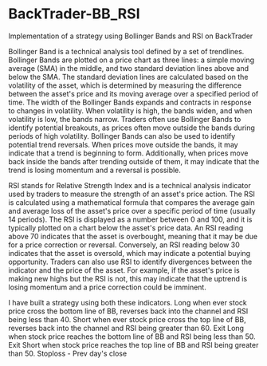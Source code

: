 # BackTrader-BB_RSI
Implementation of a strategy using Bollinger Bands and RSI on BackTrader

Bollinger Band is a technical analysis tool defined by a set of trendlines. Bollinger Bands are plotted on a price chart as three lines: a simple moving average (SMA) in the middle, and two standard deviation lines above and below the SMA. The standard deviation lines are calculated based on the volatility of the asset, which is determined by measuring the difference between the asset's price and its moving average over a specified period of time. The width of the Bollinger Bands expands and contracts in response to changes in volatility. When volatility is high, the bands widen, and when volatility is low, the bands narrow. Traders often use Bollinger Bands to identify potential breakouts, as prices often move outside the bands during periods of high volatility. Bollinger Bands can also be used to identify potential trend reversals. When prices move outside the bands, it may indicate that a trend is beginning to form. Additionally, when prices move back inside the bands after trending outside of them, it may indicate that the trend is losing momentum and a reversal is possible.

RSI stands for Relative Strength Index and is a technical analysis indicator used by traders to measure the strength of an asset's price action. The RSI is calculated using a mathematical formula that compares the average gain and average loss of the asset's price over a specific period of time (usually 14 periods). The RSI is displayed as a number between 0 and 100, and it is typically plotted on a chart below the asset's price data. An RSI reading above 70 indicates that the asset is overbought, meaning that it may be due for a price correction or reversal. Conversely, an RSI reading below 30 indicates that the asset is oversold, which may indicate a potential buying opportunity. Traders can also use RSI to identify divergences between the indicator and the price of the asset. For example, if the asset's price is making new highs but the RSI is not, this may indicate that the uptrend is losing momentum and a price correction could be imminent.

I have built a strategy using both these indicators. 
Long when ever stock price cross the bottom line of BB, reverses back into the channel and RSI being less than 40. 
Short when ever stock price cross the top line of BB, reverses back into the channel and RSI being greater than 60. 
Exit Long when stock price reaches the bottom line of BB and RSI being less than 50.
Exit Short when stock price reaches the top line of BB and RSI being greater than 50.
Stoploss - Prev day's close
